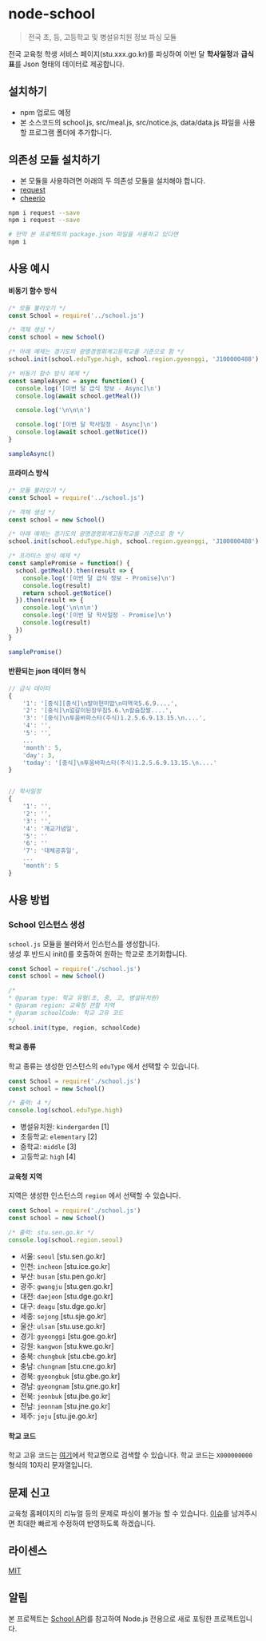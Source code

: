 # node-school
> 전국 초, 등, 고등학교 및 병설유치원 정보 파싱 모듈

전국 교육청 학생 서비스 페이지(stu.xxx.go.kr)를 파싱하여 이번 달 **학사일정**과 **급식표**를 Json 형태의 데이터로 제공합니다.

## 설치하기
 - npm 업로드 예정
 - 본 소스코드의 school.js, src/meal.js, src/notice.js, data/data.js 파일을 사용할 프로그램 폴더에 추가합니다.

## 의존성 모듈 설치하기
 - 본 모듈을 사용하려면 아래의 두 의존성 모듈을 설치해야 합니다.
 - [request](https://www.npmjs.com/package/request)
 - [cheerio](https://www.npmjs.com/package/cheerio)
 ``` bash
 npm i request --save
 npm i request --save

 # 만약 본 프로젝트의 package.json 파일을 사용하고 있다면
 npm i 
 ```
 

## 사용 예시

#### 비동기 함수 방식

```javascript
/* 모듈 불러오기 */
const School = require('../school.js') 

/* 객체 생성 */
const school = new School()

/* 아래 예제는 경기도의 광명경영회계고등학교를 기준으로 함 */
school.init(school.eduType.high, school.region.gyeonggi, 'J100000488')

/* 비동기 함수 방식 예제 */
const sampleAsync = async function() {
  console.log('[이번 달 급식 정보 - Async]\n')
  console.log(await school.getMeal())

  console.log('\n\n\n')

  console.log('[이번 달 학사일정 - Async]\n')
  console.log(await school.getNotice())
}

sampleAsync()

```

#### 프라미스 방식

```javascript
/* 모듈 불러오기 */
const School = require('../school.js') 

/* 객체 생성 */
const school = new School()

/* 아래 예제는 경기도의 광명경영회계고등학교를 기준으로 함 */
school.init(school.eduType.high, school.region.gyeonggi, 'J100000488')

/* 프라미스 방식 예제 */
const samplePromise = function() {
  school.getMeal().then(result => {
    console.log('[이번 달 급식 정보 - Promise]\n')
    console.log(result)
    return school.getNotice()
  }).then(result => {
    console.log('\n\n\n')
    console.log('[이번 달 학사일정 - Promise]\n')
    console.log(result)
  })
}

samplePromise()

```

#### 반환되는 json 데이터 형식
``` javascript
// 급식 데이터
{
    '1': '[중식][중식]\n발아현미밥\n미역국5.6.9....',
    '2': '[중식]\n얼갈이된장무침5.6.\n칼슘찹쌀....',
    '3': '[중식]\n투움바파스타(주식)1.2.5.6.9.13.15.\n....',
    '4': '',
    '5': '',
    ...
    'month': 5,
    'day': 3,
    'today': '[중식]\n투움바파스타(주식)1.2.5.6.9.13.15.\n....'
}


// 학사일정
{
    '1': '',
    '2': '',
    '3': '',
    '4': '개교기념일',
    '5': ''
    '6': ''
    '7': '대체공휴일',
    ...
    'month': 5
}
```
## 사용 방법

### School 인스턴스 생성
`school.js` 모듈을 불러와서 인스턴스를 생성합니다. <br>
생성 후 반드시 init()를 호출하여 원하는 학교로 초기화합니다.
```javascript
const School = require('./school.js')
const school = new School()

/* 
* @param type: 학교 유형(초, 중, 고, 병설유치원) 
* @param region: 교육청 관할 지역
* @param schoolCode: 학교 고유 코드
*/
school.init(type, region, schoolCode)
```

#### 학교 종류

 학교 종류는 생성한 인스턴스의 `eduType` 에서 선택할 수 있습니다.
```javascript
const School = require('./school.js')
const school = new School()

/* 출력: 4 */
console.log(school.eduType.high)
```
- 병설유치원: `kindergarden` [1]
- 초등학교: `elementary` [2]
- 중학교: `middle` [3]
- 고등학교: `high` [4]

#### 교육청 지역

 지역은 생성한 인스턴스의 `region` 에서 선택할 수 있습니다. 
```javascript
const School = require('./school.js')
const school = new School()

/* 출력: stu.sen.go.kr */
console.log(school.region.seoul)
```
- 서울: `seoul`  [stu.sen.go.kr]
- 인천: `incheon`  [stu.ice.go.kr]
- 부산: `busan` [stu.pen.go.kr]
- 광주: `gwangju` [stu.gen.go.kr]
- 대전: `daejeon` [stu.dge.go.kr]
- 대구: `deagu` [stu.dge.go.kr]
- 세종: `sejong` [stu.sje.go.kr]
- 울산: `ulsan` [stu.use.go.kr]
- 경기: `gyeonggi` [stu.goe.go.kr]
- 강원: `kangwon` [stu.kwe.go.kr]
- 충북: `chungbuk` [stu.cbe.go.kr]
- 충남: `chungnam` [stu.cne.go.kr]
- 경북: `gyeongbuk` [stu.gbe.go.kr]
- 경남: `gyeongnam` [stu.gne.go.kr]
- 전북: `jeonbuk` [stu.jbe.go.kr]
- 전남: `jeonnam` [stu.jne.go.kr]
- 제주: `jeju` [stu.jje.go.kr]

#### 학교 코드

학교 고유 코드는 [여기](https://www.meatwatch.go.kr/biz/bm/sel/schoolListPopup.do)에서 학교명으로 검색할 수 있습니다.
 학교 코드는 `X000000000` 형식의 10자리 문자열입니다.

## 문제 신고
교육청 홈페이지의 리뉴얼 등의 문제로 파싱이 불가능 할 수 있습니다. [이슈](https://github.com/leegeunhyeok/node-school/issues)를 남겨주시면 최대한 빠르게 수정하여 반영하도록 하겠습니다.

## 라이센스
[MIT](https://github.com/agemor/school-api/blob/master/LICENSE)


## 알림
본 프로젝트는 [School API](https://github.com/agemor/school-api)를 참고하여 Node.js 전용으로 새로 포팅한 프로젝트입니다.
